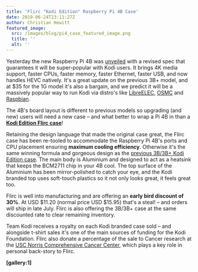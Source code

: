 ```yaml
---
title: 'Flirc "Kodi Edition" Raspberry Pi 4B Case'
date: 2019-06-24T23:11:27Z
author: Christian Hewitt
featured_image:
  src: /images/blog/pi4_case_featured_image.png
  title: ''
  alt: ''
---
```

Yesterday the new Raspberry Pi 4B was [unveiled](https://www.raspberrypi.org/blog/raspberry-pi-4-on-sale-now-from-35/) with a revised spec that guarantees it will be super-popular with Kodi users. It brings 4K media support, faster CPUs, faster memory, faster Ethernet, faster USB, and now handles HEVC natively. It's a great update on the previous 3B+ model, and at $35 for the 1G model it's also a bargain, and we predict it will be a massively popular way to run Kodi via distro's like [LibreELEC](https://libreelec.tv/), [OSMC](https://osmc.tv/) and [Raspbian](https://www.raspberrypi.org/software/operating-systems/).

 The 4B's board layout is different to previous models so upgrading (and new) users will need a new case – and what better to wrap a Pi 4B in than a **[Kodi Edition Flirc case](https://flirc.tv/more/kodi-edition-raspberry-pi-4-case)**!

 Retaining the design language that made the original case great, the Flirc case has been re-tooled to accommodate the Raspberry Pi 4B's ports and CPU placement ensuring **maximum cooling efficiency**. Otherwise it's the same winning formula and gorgeous design as the [previous 3B/3B+ Kodi Edition case](https://flirc.tv/more/raspberry-pi-case). The main body is Aluminium and designed to act as a heatsink that keeps the BCM2711 chip in your 4B cool. The top surface of the Aluminium has been mirror-polished to catch your eye, and the Kodi branded top uses soft-touch plastics so it not only looks great, it feels great too.

 Flirc is well into manufacturing and are offering an **early bird discount of 30%**. At USD $11.20 (normal price USD $15.95) that's a steal! – and orders will ship in late July. Flirc is also offering the 3B/3B+ case at the same discounted rate to clear remaining inventory.

 Team Kodi receives a royalty on each Kodi branded case sold – and alongside t-shirt sales it's one of the main sources of funding for the Kodi Foundation. Flirc also donate a percentage of the sale to Cancer research at the [USC Norris Comprehensive Cancer Center](https://uscnorriscancer.usc.edu/), which plays a key role in personal back-story to Flirc.

 **[gallery:1]**

 